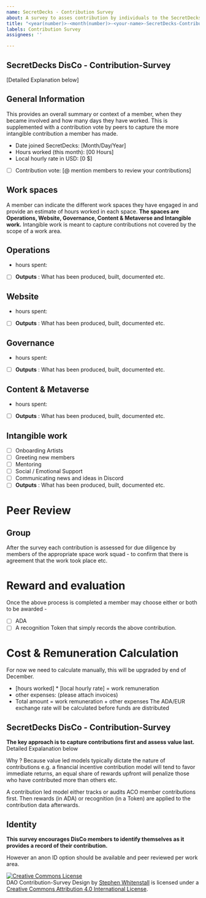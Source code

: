```yaml
---
name: SecretDecks - Contribution Survey
about: A survey to asses contribution by individuals to the SecretDecks DisCo.
title: "<year(number)>-<month(number)>-<your-name>-SecretDecks-ContributionSurvey"
labels: Contribution Survey
assignees: ''

---
```


## SecretDecks DisCo - Contribution-Survey
[Detailed Explanation below]
  
## General Information

This provides an overall summary or context of a member, when they became involved and how many days they have worked.
This is supplemented with a contribution vote by peers to capture the more intangible contribution a member has made. 

- Date joined SecretDecks: [Month/Day/Year]
- Hours worked (this month): [00 Hours]
- Local hourly rate in USD: [0 $]  
- [ ] Contribution vote: [@ mention members to review your contributions]

## Work spaces

A member can indicate the different work spaces they have engaged in and provide an estimate of hours worked in each space.
**The spaces are Operations, Website, Governance, Content & Metaverse and Intangible work.**
Intangible work is meant to capture contributions not covered by the scope of a work area.


## Operations 

- hours spent:
- [ ] **Outputs** : What has been produced, built, documented etc.
  
## Website 

- hours spent:
- [ ] **Outputs** : What has been produced, built, documented etc.  

## Governance

- hours spent:
- [ ] **Outputs** : What has been produced, built, documented etc.

## Content & Metaverse 

- hours spent:
- [ ] **Outputs** : What has been produced, built, documented etc.
  
## Intangible work
- [ ] Onboarding Artists
- [ ] Greeting new members
- [ ] Mentoring
- [ ] Social / Emotional Support
- [ ] Communicating news and ideas in Discord
- [ ] **Outputs** : What has been produced, built, documented etc.

# Peer Review

## Group

After the survey each contribution is assessed for due diligence by members of the appropriate space work squad - to confirm that there is agreement that the work took place etc.

# Reward and evaluation

Once the above process is completed a member may choose either or both to be awarded - 

- [ ] ADA 
- [ ] A recognition Token that simply records the above contribution.

# Cost & Remuneration Calculation
For now we need to calculate manually, this will be upgraded by end of December.
  - [hours worked] * [local hourly rate] = work remuneration
  - other expenses: (please attach invoices)
  - Total amount = work remuneration + other expenses
The ADA/EUR exchange rate will be calculated before funds are distributed

## SecretDecks DisCo - Contribution-Survey

**The key approach is to capture contributions first and assess value last.** 
  Detailed Expalanation below

Why ? Because value led models typically dictate the nature of contributions e.g. a financial incentive contribution model will tend to favor immediate returns, an equal share of rewards upfront will penalize those who have contributed more than others etc.

A contribution led model either tracks or audits ACO member contributions first. Then rewards (in ADA) or recognition (in a Token) are applied to the contribution data afterwards.

## Identity

**This survey encourages DisCo members to identify themselves as it provides a record of their contribution.**

However an anon ID option should be available and peer reviewed per work area.

  
  <a rel="license" href="http://creativecommons.org/licenses/by/4.0/"><img alt="Creative Commons License" style="border-width:0" src="https://i.creativecommons.org/l/by/4.0/88x31.png" /></a><br /><span xmlns:dct="http://purl.org/dc/terms/" href="http://purl.org/dc/dcmitype/Text" property="dct:title" rel="dct:type">DAO Contribution-Survey Design</span> by <a xmlns:cc="http://creativecommons.org/ns#" href="https://github.com/Quality-Assurance-DAO" property="cc:attributionName" rel="cc:attributionURL">Stephen Whitenstall</a> is licensed under a <a rel="license" href="http://creativecommons.org/licenses/by/4.0/">Creative Commons Attribution 4.0 International License</a>.
